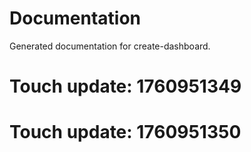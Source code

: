 # Documentation

Generated documentation for create-dashboard.

# Touch update: 1760951349

# Touch update: 1760951350
